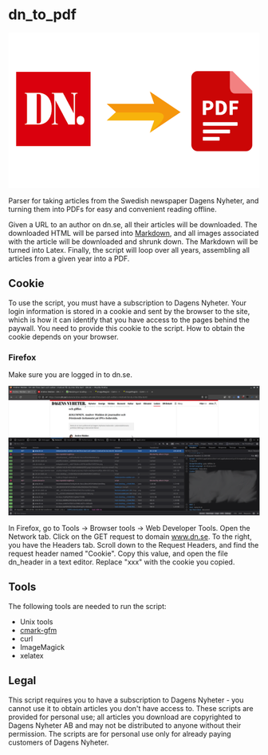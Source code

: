 # dn_to_pdf
![dn_to_pdf](dn_to_pdf.png)

Parser for taking articles from the Swedish newspaper Dagens Nyheter, and turning them into PDFs for easy and convenient reading offline.

Given a URL to an author on dn.se, all their articles will be downloaded. The downloaded HTML will be parsed into [Markdown](https://en.wikipedia.org/wiki/Markdown), and all images associated with the article will be downloaded and shrunk down. The Markdown will be turned into Latex. Finally, the script will loop over all years, assembling all articles from a given year into a PDF.


## Cookie
To use the script, you must have a subscription to Dagens Nyheter. Your login information is stored in a cookie and sent by the browser to the site, which is how it can identify that you have access to the pages behind the paywall. You need to provide this cookie to the script. How to obtain the cookie depends on your browser.

### Firefox
Make sure you are logged in to dn.se.

![Finding cookies](finding_cookies.png)

In Firefox, go to Tools -> Browser tools -> Web Developer Tools. Open the Network tab. Click on the GET request to domain www.dn.se. To the right, you have the Headers tab. Scroll down to the Request Headers, and find the request header named "Cookie". Copy this value, and open the file dn_header in a text editor. Replace "xxx" with the cookie you copied.


## Tools
The following tools are needed to run the script:

* Unix tools
* [cmark-gfm](https://github.com/github/cmark-gfm)
* curl
* ImageMagick
* xelatex

## Legal
This script requires you to have a subscription to Dagens Nyheter - you cannot use it to obtain articles you don't have access to. These scripts are provided for personal use; all articles you download are copyrighted to Dagens Nyheter AB and may not be distributed to anyone without their permission. The scripts are for personal use only for already paying customers of Dagens Nyheter.
